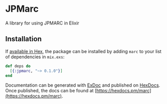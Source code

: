 # JPMarc

A library for using JPMARC in Elixir

## Installation

If [available in Hex](https://hex.pm/docs/publish), the package can be installed
by adding `marc` to your list of dependencies in `mix.exs`:

```elixir
def deps do
  [{:jpmarc, "~> 0.1.0"}]
end
```

Documentation can be generated with [ExDoc](https://github.com/elixir-lang/ex_doc)
and published on [HexDocs](https://hexdocs.pm). Once published, the docs can
be found at [https://hexdocs.pm/marc](https://hexdocs.pm/marc).
